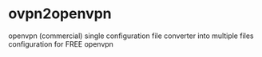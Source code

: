 ovpn2openvpn
============

openvpn (commercial) single configuration file converter into multiple files configuration for FREE openvpn 

